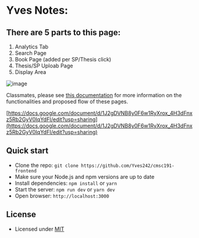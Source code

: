 # Yves Notes:

## There are 5 parts to this page:
1. Analytics Tab
2. Search Page
3. Book Page (added per SP/Thesis click)
4. Thesis/SP Uploab Page
5. Display Area

![image](https://github.com/user-attachments/assets/604be52a-22aa-4e67-9fe8-8dda2970eaee)

Classmates, please see [this documentation](https://docs.google.com/document/d/1J2gDVNB8y0F6w1RyXrox_4H3dFnxz5Rb2GyV0IqYdFI/edit?usp=sharing) for more information on the functionalities and proposed flow of these pages.

[https://docs.google.com/document/d/1J2gDVNB8y0F6w1RyXrox_4H3dFnxz5Rb2GyV0IqYdFI/edit?usp=sharing](https://docs.google.com/document/d/1J2gDVNB8y0F6w1RyXrox_4H3dFnxz5Rb2GyV0IqYdFI/edit?usp=sharing)

## Quick start

- Clone the repo: `git clone https://github.com/Yves242/cmsc191-frontend`
- Make sure your Node.js and npm versions are up to date
- Install dependencies: `npm install` or `yarn`
- Start the server: `npm run dev` or `yarn dev`
- Open browser: `http://localhost:3000`

## License

- Licensed under [MIT](https://github.com/devias-io/material-kit-react/blob/main/LICENSE.md)
